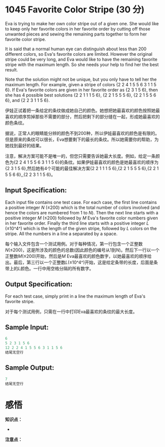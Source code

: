 # 1045 Favorite Color Stripe (30 分)

Eva is trying to make her own color stripe out of a given one. She would like to keep only her favorite colors in her favorite order by cutting off those unwanted pieces and sewing the remaining parts together to form her favorite color stripe.

It is said that a normal human eye can distinguish about less than 200 different colors, so Eva's favorite colors are limited. However the original stripe could be very long, and Eva would like to have the remaining favorite stripe with the maximum length. So she needs your help to find her the best result.

Note that the solution might not be unique, but you only have to tell her the maximum length. For example, given a stripe of colors {2 2 4 1 5 5 6 3 1 1 5 6}. If Eva's favorite colors are given in her favorite order as {2 3 1 5 6}, then she has 4 possible best solutions {2 2 1 1 1 5 6}, {2 2 1 5 5 5 6}, {2 2 1 5 5 6 6}, and {2 2 3 1 1 5 6}.

伊娃正试着把一条给定的条纹做成她自己的颜色。她想把她最喜欢的颜色按照她最喜欢的顺序剪掉那些不需要的部分，然后把剩下的部分缝在一起，形成她最喜欢的颜色条纹。

据说，正常人的眼睛能分辨的颜色不到200种，所以伊娃最喜欢的颜色是有限的。但是原来的条纹可以很长，Eva想要剩下的最长的条纹。所以她需要你的帮助，为她找到最好的结果。

注意，解决方案可能不是唯一的，但您只需要告诉她最大长度。例如，给定一条颜色为{2 2 4 1 5 5 6 3 1 1 5 6}的条纹。如果伊娃最喜欢的颜色是她最喜欢的顺序为{2 3 1 5 6},然后她有4个可能的最佳解决方案{2 2 1 1 1 5 6},{2 2 1 5 5 5 6},{2 2 1 5 5 6 6},,{2 2 3 1 1 5 6}。

## Input Specification:

Each input file contains one test case. For each case, the first line contains a positive integer *N* (≤200) which is the total number of colors involved (and hence the colors are numbered from 1 to *N*). Then the next line starts with a positive integer *M* (≤200) followed by *M* Eva's favorite color numbers given in her favorite order. Finally the third line starts with a positive integer *L* (≤10^4^) which is the length of the given stripe, followed by *L* colors on the stripe. All the numbers in a line a separated by a space.

每个输入文件包含一个测试用例。对于每种情况，第一行包含一个正整数*N*(≤200)，这是所涉及的颜色的总数(因此颜色的编号从1到*N*)。然后下一行以一个正整数*M*(≤200)开始，然后是*M* Eva最喜欢的颜色数字，以她最喜欢的顺序给出。最后，第三行以一个正整数*L*(≤10^4^)开始，这是给定条带的长度，后面是条带上的*L*颜色。一行中用空格分隔的所有数字。

## Output Specification:

For each test case, simply print in a line the maximum length of Eva's favorite stripe.

对于每个测试用例，只需在一行中打印Eva最喜欢的条纹的最大长度。

## Sample Input:

```cpp
6
5 2 3 1 5 6
12 2 2 4 1 5 5 6 3 1 1 5 6
结尾无空行
```

## Sample Output:

```cpp
7
结尾无空行
```

# 感悟

**知识点：**

- 

**注意点：**